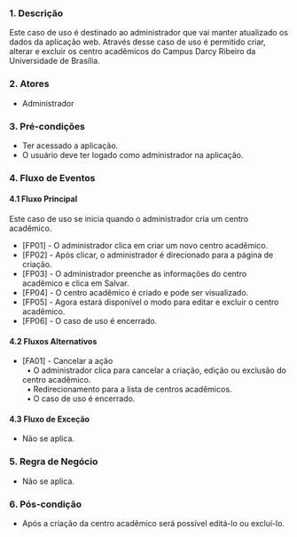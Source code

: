 ### 1. Descrição

Este caso de uso é destinado ao administrador que vai manter atualizado os dados da aplicação web. Através desse caso de uso é permitido criar, alterar e excluir os centro acadêmicos do Campus Darcy Ribeiro da Universidade de Brasília.

### 2. Atores

* Administrador

### 3. Pré-condições

* Ter acessado a aplicação.
* O usuário deve ter logado como administrador na aplicação.

### 4. Fluxo de Eventos

#### 4.1 Fluxo Principal

Este caso de uso se inicia quando o administrador cria um centro acadêmico.

* [FP01] - O administrador clica em criar um novo centro acadêmico.  
* [FP02] - Após clicar, o administrador é direcionado para a página de criação.  
* [FP03] - O administrador preenche as informações do centro acadêmico e clica em Salvar.
* [FP04] - O centro acadêmico é criado e pode ser visualizado. 
* [FP05] - Agora estará disponível o modo para editar e excluir o centro acadêmico.
* [FP06] - O caso de uso é encerrado. 


#### 4.2 Fluxos Alternativos

* [FA01] - Cancelar a ação  
&nbsp;&nbsp;&bull; O administrador clica para cancelar a criação, edição ou exclusão do centro acadêmico.  
&nbsp;&nbsp;&bull; Redirecionamento para a lista de centros acadêmicos.  
&nbsp;&nbsp;&bull; O caso de uso é encerrado.  


#### 4.3 Fluxo de Exceção

* Não se aplica.

### 5. Regra de Negócio

* Não se aplica.

### 6. Pós-condição

* Após a criação da centro acadêmico será possível editá-lo ou excluí-lo.